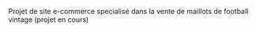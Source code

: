 Projet de site e-commerce specialisé dans la vente de maillots de football vintage (projet en cours) 

